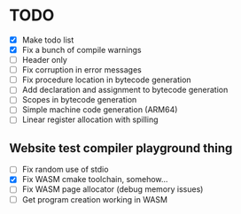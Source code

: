 # TODO
- [x] Make todo list
- [x] Fix a bunch of compile warnings
- [ ] Header only
- [ ] Fix corruption in error messages
- [ ] Fix procedure location in bytecode generation
- [ ] Add declaration and assignment to bytecode generation
- [ ] Scopes in bytecode generation
- [ ] Simple machine code generation (ARM64)
- [ ] Linear register allocation with spilling
## Website test compiler playground thing
- [ ] Fix random use of stdio
- [x] Fix WASM cmake toolchain, somehow...
- [ ] Fix WASM page allocator (debug memory issues)
- [ ] Get program creation working in WASM
